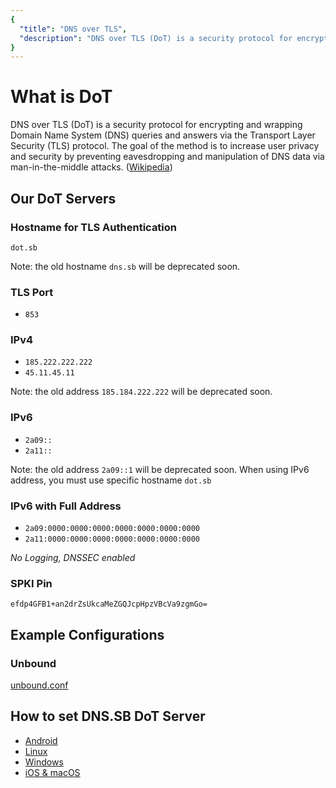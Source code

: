 ```yaml
---
{
  "title": "DNS over TLS",
  "description": "DNS over TLS (DoT) is a security protocol for encrypting and wrapping Domain Name System (DNS) queries and answers via the Transport Layer Security (TLS) protocol."
}
---
```


# What is DoT

DNS over TLS (DoT) is a security protocol for encrypting and wrapping Domain Name System (DNS) queries and answers via the Transport Layer Security (TLS) protocol. The goal of the method is to increase user privacy and security by preventing eavesdropping and manipulation of DNS data via man-in-the-middle attacks. ([Wikipedia](https://en.wikipedia.org/wiki/DNS_over_TLS))

## Our DoT Servers

### Hostname for TLS Authentication

`dot.sb`

Note: the old hostname `dns.sb` will be deprecated soon.

### TLS Port

- `853`

### IPv4

- `185.222.222.222`
- `45.11.45.11`

Note: the old address `185.184.222.222` will be deprecated soon.

### IPv6

- `2a09::`
- `2a11::`

Note: the old address `2a09::1` will be deprecated soon. When using IPv6 address, you must use specific hostname `dot.sb`


### IPv6 with Full Address

- `2a09:0000:0000:0000:0000:0000:0000:0000`
- `2a11:0000:0000:0000:0000:0000:0000:0000`

*No Logging, DNSSEC enabled*

### SPKI Pin

```
efdp4GFB1+an2drZsUkcaMeZGQJcpHpzVBcVa9zgmGo=
```

## Example Configurations

### Unbound

[unbound.conf](https://github.com/dns-sb/DoT/blob/master/example/unbound.conf)

## How to set DNS.SB DoT Server

- [Android](/guide/dot/android/)
- [Linux](/guide/dot/linux/)
- [Windows](/guide/dot/windows/)
- [iOS & macOS](/guide/dot/apple/)